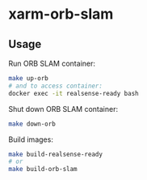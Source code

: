 # xarm-orb-slam

## Usage

Run ORB SLAM container:

```bash
make up-orb
# and to access container:
docker exec -it realsense-ready bash
```

Shut down ORB SLAM container:

```bash
make down-orb
```

Build images:

```bash
make build-realsense-ready
# or
make build-orb-slam
```
